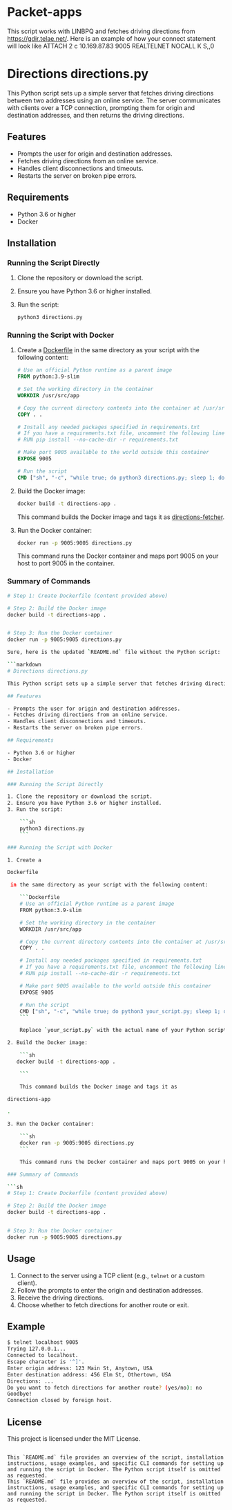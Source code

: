 # Packet-apps
This script works with LINBPQ and fetches driving directions from https://gdir.telae.net/.
Here is an example of how your connect statement will look like 
ATTACH 2 
c 10.169.87.83 9005 REALTELNET NOCALL K S,,0

# Directions directions.py

This Python script sets up a simple server that fetches driving directions between two addresses using an online service. The server communicates with clients over a TCP connection, prompting them for origin and destination addresses, and then returns the driving directions.

## Features

- Prompts the user for origin and destination addresses.
- Fetches driving directions from an online service.
- Handles client disconnections and timeouts.
- Restarts the server on broken pipe errors.

## Requirements

- Python 3.6 or higher
- Docker

## Installation

### Running the Script Directly

1. Clone the repository or download the script.
2. Ensure you have Python 3.6 or higher installed.
3. Run the script:

    ```sh
    python3 directions.py
    ```

### Running the Script with Docker

1. Create a [Dockerfile](http://_vscodecontentref_/0) in the same directory as your script with the following content:

    ```Dockerfile
    # Use an official Python runtime as a parent image
    FROM python:3.9-slim

    # Set the working directory in the container
    WORKDIR /usr/src/app

    # Copy the current directory contents into the container at /usr/src/app
    COPY . .

    # Install any needed packages specified in requirements.txt
    # If you have a requirements.txt file, uncomment the following line
    # RUN pip install --no-cache-dir -r requirements.txt

    # Make port 9005 available to the world outside this container
    EXPOSE 9005

    # Run the script
    CMD ["sh", "-c", "while true; do python3 directions.py; sleep 1; done"]
    ```

  

2. Build the Docker image:

    ```sh
    docker build -t directions-app .
 
    ```

    This command builds the Docker image and tags it as [directions-fetcher](http://_vscodecontentref_/1).

3. Run the Docker container:

    ```sh
    docker run -p 9005:9005 directions.py
    ```

    This command runs the Docker container and maps port 9005 on your host to port 9005 in the container.

### Summary of Commands

```sh
# Step 1: Create Dockerfile (content provided above)

# Step 2: Build the Docker image
docker build -t directions-app .


# Step 3: Run the Docker container
docker run -p 9005:9005 directions.py

Sure, here is the updated `README.md` file without the Python script:

```markdown
# Directions directions.py

This Python script sets up a simple server that fetches driving directions between two addresses using an online service. The server communicates with clients over a TCP connection, prompting them for origin and destination addresses, and then returns the driving directions.

## Features

- Prompts the user for origin and destination addresses.
- Fetches driving directions from an online service.
- Handles client disconnections and timeouts.
- Restarts the server on broken pipe errors.

## Requirements

- Python 3.6 or higher
- Docker

## Installation

### Running the Script Directly

1. Clone the repository or download the script.
2. Ensure you have Python 3.6 or higher installed.
3. Run the script:

    ```sh
    python3 directions.py
    ```

### Running the Script with Docker

1. Create a 

Dockerfile

 in the same directory as your script with the following content:

    ```Dockerfile
    # Use an official Python runtime as a parent image
    FROM python:3.9-slim

    # Set the working directory in the container
    WORKDIR /usr/src/app

    # Copy the current directory contents into the container at /usr/src/app
    COPY . .

    # Install any needed packages specified in requirements.txt
    # If you have a requirements.txt file, uncomment the following line
    # RUN pip install --no-cache-dir -r requirements.txt

    # Make port 9005 available to the world outside this container
    EXPOSE 9005

    # Run the script
    CMD ["sh", "-c", "while true; do python3 your_script.py; sleep 1; done"]
    ```

    Replace `your_script.py` with the actual name of your Python script file.

2. Build the Docker image:

    ```sh
   docker build -t directions-app .

    ```

    This command builds the Docker image and tags it as 

directions-app

.

3. Run the Docker container:

    ```sh
    docker run -p 9005:9005 directions.py
    ```

    This command runs the Docker container and maps port 9005 on your host to port 9005 in the container.

### Summary of Commands

```sh
# Step 1: Create Dockerfile (content provided above)

# Step 2: Build the Docker image
docker build -t directions-app .


# Step 3: Run the Docker container
docker run -p 9005:9005 directions.py
```

## Usage

1. Connect to the server using a TCP client (e.g., `telnet` or a custom client).
2. Follow the prompts to enter the origin and destination addresses.
3. Receive the driving directions.
4. Choose whether to fetch directions for another route or exit.

## Example

```sh
$ telnet localhost 9005
Trying 127.0.0.1...
Connected to localhost.
Escape character is '^]'.
Enter origin address: 123 Main St, Anytown, USA
Enter destination address: 456 Elm St, Othertown, USA
Directions: ...
Do you want to fetch directions for another route? (yes/no): no
Goodbye!
Connection closed by foreign host.
```

## License

This project is licensed under the MIT License.
```

This `README.md` file provides an overview of the script, installation instructions, usage examples, and specific CLI commands for setting up and running the script in Docker. The Python script itself is omitted as requested.
This `README.md` file provides an overview of the script, installation instructions, usage examples, and specific CLI commands for setting up and running the script in Docker. The Python script itself is omitted as requested.
